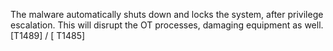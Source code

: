 The malware automatically shuts down and locks the system, after privilege escalation. This will disrupt the OT processes, damaging equipment as well. [T1489] / [ T1485]
